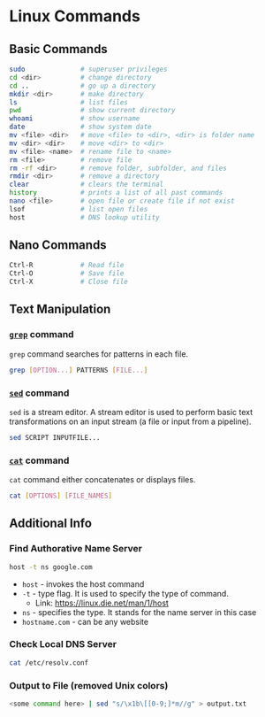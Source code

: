 # Linux Commands

## Basic Commands

```sh
sudo              # superuser privileges
cd <dir>          # change directory
cd ..             # go up a directory
mkdir <dir>       # make directory
ls                # list files
pwd               # show current directory
whoami            # show username
date              # show system date
mv <file> <dir>   # move <file> to <dir>, <dir> is folder name
mv <dir> <dir>    # move <dir> to <dir>
mv <file> <name>  # rename file to <name>
rm <file>         # remove file
rm -rf <dir>      # remove folder, subfolder, and files
rmdir <dir>       # remove a directory
clear             # clears the terminal
history           # prints a list of all past commands
nano <file>       # open file or create file if not exist
lsof              # list open files
host              # DNS lookup utility
```

## Nano Commands

```sh
Ctrl-R            # Read file
Ctrl-O            # Save file
Ctrl-X            # Close file
```

## Text Manipulation

### [`grep`](https://man7.org/linux/man-pages/man1/grep.1.html) command

`grep` command searches for patterns in each file.

```sh
grep [OPTION...] PATTERNS [FILE...]
```

### [`sed`](https://www.gnu.org/software/sed/manual/sed.html) command

`sed` is a stream editor. A stream editor is used to perform basic text transformations on an input stream (a file or input from a pipeline).

```sh
sed SCRIPT INPUTFILE...
```

### [`cat`](https://linuxize.com/post/linux-cat-command/) command

`cat` command either concatenates or displays files.

```sh
cat [OPTIONS] [FILE_NAMES]
```

## Additional Info

### Find Authorative Name Server

```sh
host -t ns google.com
```

- `host` - invokes the host command
- `-t` - type flag. It is used to specify the type of command.
  - Link: <https://linux.die.net/man/1/host>
- `ns` - specifies the type. It stands for the name server in this case
- `hostname.com` - can be any website

### Check Local DNS Server

```sh
cat /etc/resolv.conf
```

### Output to File (removed Unix colors)

```sh
<some command here> | sed "s/\x1b\[[0-9;]*m//g" > output.txt
```
